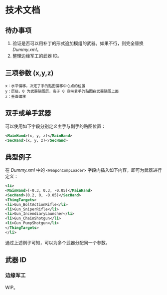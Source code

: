 # 技术文档

## 待办事项

1. 验证是否可以用补丁的形式追加模组的武器。如果不行，则完全替换 *Dummy.xml*。
2. 整理边缘军工的武器 ID。



## 三项参数 (x,y,z) 

	x：水平偏移，决定了手的贴图偏移中心点的位置
	y：层级，0 为武器贴图层，高于 0 意味着手的贴图在武器贴图上面
	z：垂直偏移


## 双手或单手武器

可以使用如下字段分别定义主手与副手的贴图位置：

```xml
<MainHand>(x, y, z)</MainHand>
<SecHand>(x, y, z)</SecHand>
```



## 典型例子

在 *Dummy.xml* 中的 `<WeaponCompLoader>` 字段内插入如下内容，即可为武器进行定义：

```xml
<li>
<MainHand>(-0.3, 0.3, -0.05)</MainHand>
<SecHand>(0.2, 0, -0.05)</SecHand>
<ThingTargets>
<li>Gun_BoltActionRifle</li>
<li>Gun_SniperRifle</li>
<li>Gun_IncendiaryLauncher</li>
<li>Gun_ChainShotgun</li>
<li>Gun_PumpShotgun</li>
</ThingTargets>
</li>
```

通过上述例子可知，可以为多个武器分配同一个参数。



## 武器 ID

### 边缘军工

WIP。